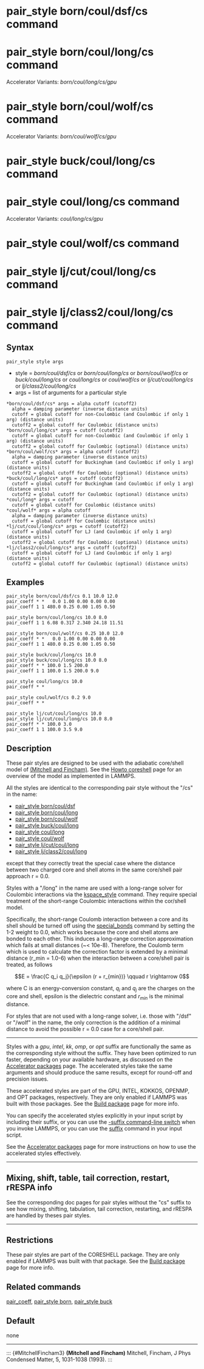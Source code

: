 # pair_style born/coul/dsf/cs command

# pair_style born/coul/long/cs command

Accelerator Variants: *born/coul/long/cs/gpu*

# pair_style born/coul/wolf/cs command

Accelerator Variants: *born/coul/wolf/cs/gpu*

# pair_style buck/coul/long/cs command

# pair_style coul/long/cs command

Accelerator Variants: *coul/long/cs/gpu*

# pair_style coul/wolf/cs command

# pair_style lj/cut/coul/long/cs command

# pair_style lj/class2/coul/long/cs command

## Syntax

``` LAMMPS
pair_style style args
```

-   style = *born/coul/dsf/cs* or *born/coul/long/cs* or
    *born/coul/wolf/cs* or *buck/coul/long/cs* or *coul/long/cs* or
    *coul/wolf/cs* or *lj/cut/coul/long/cs* or *lj/class2/coul/long/cs*
-   args = list of arguments for a particular style

<!-- -->

    *born/coul/dsf/cs* args = alpha cutoff (cutoff2)
      alpha = damping parameter (inverse distance units)
      cutoff = global cutoff for non-Coulombic (and Coulombic if only 1 arg) (distance units)
      cutoff2 = global cutoff for Coulombic (distance units)
    *born/coul/long/cs* args = cutoff (cutoff2)
      cutoff = global cutoff for non-Coulombic (and Coulombic if only 1 arg) (distance units)
      cutoff2 = global cutoff for Coulombic (optional) (distance units)
    *born/coul/wolf/cs* args = alpha cutoff (cutoff2)
      alpha = damping parameter (inverse distance units)
      cutoff = global cutoff for Buckingham (and Coulombic if only 1 arg) (distance units)
      cutoff2 = global cutoff for Coulombic (optional) (distance units)
    *buck/coul/long/cs* args = cutoff (cutoff2)
      cutoff = global cutoff for Buckingham (and Coulombic if only 1 arg) (distance units)
      cutoff2 = global cutoff for Coulombic (optional) (distance units)
    *coul/long* args = cutoff
      cutoff = global cutoff for Coulombic (distance units)
    *coul/wolf* args = alpha cutoff
      alpha = damping parameter (inverse distance units)
      cutoff = global cutoff for Coulombic (distance units)
    *lj/cut/coul/long/cs* args = cutoff (cutoff2)
      cutoff = global cutoff for LJ (and Coulombic if only 1 arg) (distance units)
      cutoff2 = global cutoff for Coulombic (optional) (distance units)
    *lj/class2/coul/long/cs* args = cutoff (cutoff2)
      cutoff = global cutoff for LJ (and Coulombic if only 1 arg) (distance units)
      cutoff2 = global cutoff for Coulombic (optional) (distance units)

## Examples

``` LAMMPS
pair_style born/coul/dsf/cs 0.1 10.0 12.0
pair_coeff * *   0.0 1.00 0.00 0.00 0.00
pair_coeff 1 1 480.0 0.25 0.00 1.05 0.50

pair_style born/coul/long/cs 10.0 8.0
pair_coeff 1 1 6.08 0.317 2.340 24.18 11.51

pair_style born/coul/wolf/cs 0.25 10.0 12.0
pair_coeff * *   0.0 1.00 0.00 0.00 0.00
pair_coeff 1 1 480.0 0.25 0.00 1.05 0.50

pair_style buck/coul/long/cs 10.0
pair_style buck/coul/long/cs 10.0 8.0
pair_coeff * * 100.0 1.5 200.0
pair_coeff 1 1 100.0 1.5 200.0 9.0

pair_style coul/long/cs 10.0
pair_coeff * *

pair_style coul/wolf/cs 0.2 9.0
pair_coeff * *

pair_style lj/cut/coul/long/cs 10.0
pair_style lj/cut/coul/long/cs 10.0 8.0
pair_coeff * * 100.0 3.0
pair_coeff 1 1 100.0 3.5 9.0
```

## Description

These pair styles are designed to be used with the adiabatic core/shell
model of [(Mitchell and Fincham)](MitchellFincham3). See the [Howto
coreshell](Howto_coreshell) page for an overview of the model as
implemented in LAMMPS.

All the styles are identical to the corresponding pair style without the
\"/cs\" in the name:

-   [pair_style born/coul/dsf](pair_born)
-   [pair_style born/coul/long](pair_born)
-   [pair_style born/coul/wolf](pair_born)
-   [pair_style buck/coul/long](pair_buck)
-   [pair_style coul/long](pair_coul)
-   [pair_style coul/wolf](pair_coul)
-   [pair_style lj/cut/coul/long](pair_lj_cut_coul)
-   [pair_style lj/class2/coul/long](pair_class2)

except that they correctly treat the special case where the distance
between two charged core and shell atoms in the same core/shell pair
approach r = 0.0.

Styles with a \"/long\" in the name are used with a long-range solver
for Coulombic interactions via the [kspace_style](kspace_style) command.
They require special treatment of the short-range Coulombic interactions
within the cor/shell model.

Specifically, the short-range Coulomb interaction between a core and its
shell should be turned off using the [special_bonds](special_bonds)
command by setting the 1-2 weight to 0.0, which works because the core
and shell atoms are bonded to each other. This induces a long-range
correction approximation which fails at small distances (\~\< 10e-8).
Therefore, the Coulomb term which is used to calculate the correction
factor is extended by a minimal distance (r_min = 1.0-6) when the
interaction between a core/shell pair is treated, as follows

$$E = \frac{C q_i q_j}{\epsilon (r + r_{min})} \qquad r \rightarrow 0$$

where C is an energy-conversion constant, $q_i$ and $q_j$ are the
charges on the core and shell, epsilon is the dielectric constant and
$r_{min}$ is the minimal distance.

For styles that are not used with a long-range solver, i.e. those with
\"/dsf\" or \"/wolf\" in the name, the only correction is the addition
of a minimal distance to avoid the possible r = 0.0 case for a
core/shell pair.

------------------------------------------------------------------------

Styles with a *gpu*, *intel*, *kk*, *omp*, or *opt* suffix are
functionally the same as the corresponding style without the suffix.
They have been optimized to run faster, depending on your available
hardware, as discussed on the [Accelerator packages](Speed_packages)
page. The accelerated styles take the same arguments and should produce
the same results, except for round-off and precision issues.

These accelerated styles are part of the GPU, INTEL, KOKKOS, OPENMP, and
OPT packages, respectively. They are only enabled if LAMMPS was built
with those packages. See the [Build package](Build_package) page for
more info.

You can specify the accelerated styles explicitly in your input script
by including their suffix, or you can use the [-suffix command-line
switch](Run_options) when you invoke LAMMPS, or you can use the
[suffix](suffix) command in your input script.

See the [Accelerator packages](Speed_packages) page for more
instructions on how to use the accelerated styles effectively.

------------------------------------------------------------------------

## Mixing, shift, table, tail correction, restart, rRESPA info

See the corresponding doc pages for pair styles without the \"cs\"
suffix to see how mixing, shifting, tabulation, tail correction,
restarting, and rRESPA are handled by theses pair styles.

------------------------------------------------------------------------

## Restrictions

These pair styles are part of the CORESHELL package. They are only
enabled if LAMMPS was built with that package. See the [Build
package](Build_package) page for more info.

## Related commands

[pair_coeff](pair_coeff), [pair_style born](pair_born), [pair_style
buck](pair_buck)

## Default

none

------------------------------------------------------------------------

::: {#MitchellFincham3}
**(Mitchell and Fincham)** Mitchell, Fincham, J Phys Condensed Matter,
5, 1031-1038 (1993).
:::
